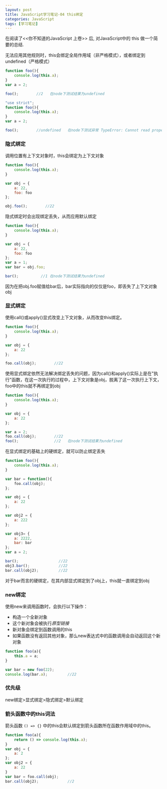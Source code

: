 ```yaml
---
layout: post
title: JavaScript学习笔记-04 this绑定
categories: JavaScript
tags: [学习笔记]
---
```


在阅读了<<你不知道的JavaScript 上卷>> 后, 对JavaScript中的 this 做一个简要的总结.

<!--more-->

无法应用其他规则时，this会绑定全局作用域（非严格模式），或者绑定到undefined（严格模式）

```javascript
function foo(){
	console.log(this.a);
}
var a = 2;

foo();        //2	在node下测试结果为undefined
```
``` javascript
"use strict";
function foo(){
	console.log(this.a);
}
var a = 2;

foo();        //undefined	在node下测试异常 TypeError: Cannot read property 'a' of undefined
```



### 隐式绑定

调用位置有上下文对象时，this会绑定为上下文对象

```javascript
function foo(){
	console.log(this.a);
}

var obj = {
	a: 22,
	foo: foo
};

obj.foo();        //22
```
隐式绑定时会出现绑定丢失，从而应用默认绑定

```javascript
function foo(){
	console.log(this.a);
}

var obj = {
    a: 22,
    foo: foo
};
var a = 1;
var bar = obj.foo;

bar();        	//1	在node下测试结果为undefined
```


因为在把obj.foo赋值给bar后，bar实际指向的仅仅是foo，即丢失了上下文对象obj

### 显式绑定

使用call()或apply()显式改变上下文对象，从而改变this绑定。

```javascript
function foo(){
	console.log(this.a);
}

var obj = {
	a: 22
};

foo.call(obj);        //22
```

使用显式绑定依然无法解决绑定丢失的问题，因为call()和apply()实际上是在"执行"函数，在这一次执行的过程中，上下文对象是obj，脱离了这一次执行上下文，foo中的this就不再绑定到obj

```javascript
function foo(){
	console.log(this.a);
}

var obj = {
	a: 22
};

var a = 2;
foo.call(obj);        //22
foo();                //2	在node下测试结果为undefined
```

在显式绑定的基础上的硬绑定，就可以防止绑定丢失

```javascript
function foo(){
	console.log(this.a);
}

var bar = function(){
	foo.call(obj);
};

var obj = {
	a: 22
};

var obj2 = {
	a: 222
};

var obj3= {
	a: 2222,
	bar: bar
};
var a = 2;

bar();                  //22
obj3.bar();         	//22
bar.call(obj2);   		//22
```

对于bar而言的硬绑定，在其内部显式绑定到了obj上，this就一直绑定到obj

### new绑定

使用new来调用函数时，会执行以下操作：

-   构造一个全新对象
-   这个新对象会被执行*原型链接*
-   新对象会绑定到函数调用的this
-   如果函数没有返回其他对象，那么new表达式中的函数调用会自动返回这个新对象

```javascript
function foo(a){
    this.a = a;
}

var bar = new foo(22);
console.log(bar.a);			//22
```

### 优先级

new绑定>显式绑定>隐式绑定>默认绑定

### 箭头函数中的this词法

箭头函数 `() => {}` 中的this会默认绑定到箭头函数所在函数作用域中的this。
```javascript
function foo(a){
    return () => console.log(this.a);
}
var obj = {
    a: 2
};
var obj2 = {
    a: 22
}
var bar = foo.call(obj);     
bar.call(obj2);             //2
```
